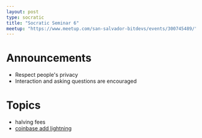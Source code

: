 ```yaml
---
layout: post
type: socratic
title: "Socratic Seminar 6"
meetup: "https://www.meetup.com/san-salvador-bitdevs/events/300745489/"
---
```


# Announcements

- Respect people's privacy
- Interaction and asking questions are encouraged

# Topics

- halving fees
- [coinbase add lightning](https://x.com/coinbase/status/1785309426691273092)
